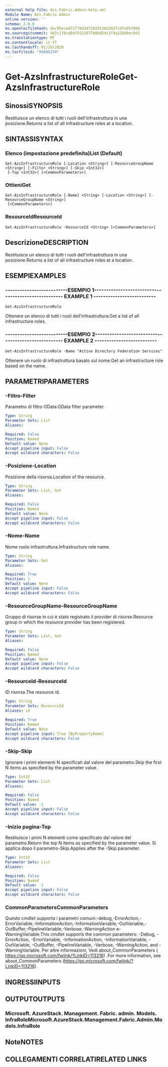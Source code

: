 ```yaml
---
external help file: Azs.Fabric.Admin-help.xml
Module Name: Azs.Fabric.Admin
online version: ''
schema: 2.0.0
ms.openlocfilehash: dac95eced72f70d3471019136d302fcdfe95f86b
ms.sourcegitcommit: 4d2c178cd6df9151877b08d54c1f4a228dbec9d1
ms.translationtype: MT
ms.contentlocale: it-IT
ms.lasthandoff: 01/29/2020
ms.locfileid: "93685234"
---
```

# <span data-ttu-id="3bc9f-101">Get-AzsInfrastructureRole</span><span class="sxs-lookup"><span data-stu-id="3bc9f-101">Get-AzsInfrastructureRole</span></span>

## <span data-ttu-id="3bc9f-102">Sinossi</span><span class="sxs-lookup"><span data-stu-id="3bc9f-102">SYNOPSIS</span></span>
<span data-ttu-id="3bc9f-103">Restituisce un elenco di tutti i ruoli dell'infrastruttura in una posizione.</span><span class="sxs-lookup"><span data-stu-id="3bc9f-103">Returns a list of all infrastructure roles at a location.</span></span>

## <span data-ttu-id="3bc9f-104">SINTASSI</span><span class="sxs-lookup"><span data-stu-id="3bc9f-104">SYNTAX</span></span>

### <span data-ttu-id="3bc9f-105">Elenco (impostazione predefinita)</span><span class="sxs-lookup"><span data-stu-id="3bc9f-105">List (Default)</span></span>
```
Get-AzsInfrastructureRole [-Location <String>] [-ResourceGroupName <String>] [-Filter <String>] [-Skip <Int32>]
 [-Top <Int32>] [<CommonParameters>]
```

### <span data-ttu-id="3bc9f-106">Ottieni</span><span class="sxs-lookup"><span data-stu-id="3bc9f-106">Get</span></span>
```
Get-AzsInfrastructureRole [-Name] <String> [-Location <String>] [-ResourceGroupName <String>]
 [<CommonParameters>]
```

### <span data-ttu-id="3bc9f-107">ResourceId</span><span class="sxs-lookup"><span data-stu-id="3bc9f-107">ResourceId</span></span>
```
Get-AzsInfrastructureRole -ResourceId <String> [<CommonParameters>]
```

## <span data-ttu-id="3bc9f-108">Descrizione</span><span class="sxs-lookup"><span data-stu-id="3bc9f-108">DESCRIPTION</span></span>
<span data-ttu-id="3bc9f-109">Restituisce un elenco di tutti i ruoli dell'infrastruttura in una posizione.</span><span class="sxs-lookup"><span data-stu-id="3bc9f-109">Returns a list of all infrastructure roles at a location.</span></span>

## <span data-ttu-id="3bc9f-110">ESEMPI</span><span class="sxs-lookup"><span data-stu-id="3bc9f-110">EXAMPLES</span></span>

### <span data-ttu-id="3bc9f-111">--------------------------ESEMPIO 1--------------------------</span><span class="sxs-lookup"><span data-stu-id="3bc9f-111">-------------------------- EXAMPLE 1 --------------------------</span></span>
```
Get-AzsInfrastructureRole
```

<span data-ttu-id="3bc9f-112">Ottenere un elenco di tutti i ruoli dell'infrastruttura.</span><span class="sxs-lookup"><span data-stu-id="3bc9f-112">Get a list of all infrastructure roles.</span></span>

### <span data-ttu-id="3bc9f-113">--------------------------ESEMPIO 2--------------------------</span><span class="sxs-lookup"><span data-stu-id="3bc9f-113">-------------------------- EXAMPLE 2 --------------------------</span></span>
```
Get-AzsInfrastructureRole -Name "Active Directory Federation Services"
```

<span data-ttu-id="3bc9f-114">Ottenere un ruolo di infrastruttura basato sul nome.</span><span class="sxs-lookup"><span data-stu-id="3bc9f-114">Get an infrastructure role based on the name.</span></span>

## <span data-ttu-id="3bc9f-115">PARAMETRI</span><span class="sxs-lookup"><span data-stu-id="3bc9f-115">PARAMETERS</span></span>

### <span data-ttu-id="3bc9f-116">-Filtro</span><span class="sxs-lookup"><span data-stu-id="3bc9f-116">-Filter</span></span>
<span data-ttu-id="3bc9f-117">Parametro di filtro OData.</span><span class="sxs-lookup"><span data-stu-id="3bc9f-117">OData filter parameter.</span></span>

```yaml
Type: String
Parameter Sets: List
Aliases: 

Required: False
Position: Named
Default value: None
Accept pipeline input: False
Accept wildcard characters: False
```

### <span data-ttu-id="3bc9f-118">-Posizione</span><span class="sxs-lookup"><span data-stu-id="3bc9f-118">-Location</span></span>
<span data-ttu-id="3bc9f-119">Posizione della risorsa.</span><span class="sxs-lookup"><span data-stu-id="3bc9f-119">Location of the resource.</span></span>

```yaml
Type: String
Parameter Sets: List, Get
Aliases: 

Required: False
Position: Named
Default value: None
Accept pipeline input: False
Accept wildcard characters: False
```

### <span data-ttu-id="3bc9f-120">-Nome</span><span class="sxs-lookup"><span data-stu-id="3bc9f-120">-Name</span></span>
<span data-ttu-id="3bc9f-121">Nome ruolo infrastruttura.</span><span class="sxs-lookup"><span data-stu-id="3bc9f-121">Infrastructure role name.</span></span>

```yaml
Type: String
Parameter Sets: Get
Aliases: 

Required: True
Position: 1
Default value: None
Accept pipeline input: False
Accept wildcard characters: False
```

### <span data-ttu-id="3bc9f-122">-ResourceGroupName</span><span class="sxs-lookup"><span data-stu-id="3bc9f-122">-ResourceGroupName</span></span>
<span data-ttu-id="3bc9f-123">Gruppo di risorse in cui è stato registrato il provider di risorse.</span><span class="sxs-lookup"><span data-stu-id="3bc9f-123">Resource group in which the resource provider has been registered.</span></span>

```yaml
Type: String
Parameter Sets: List, Get
Aliases: 

Required: False
Position: Named
Default value: None
Accept pipeline input: False
Accept wildcard characters: False
```

### <span data-ttu-id="3bc9f-124">-ResourceId</span><span class="sxs-lookup"><span data-stu-id="3bc9f-124">-ResourceId</span></span>
<span data-ttu-id="3bc9f-125">ID risorsa.</span><span class="sxs-lookup"><span data-stu-id="3bc9f-125">The resource id.</span></span>

```yaml
Type: String
Parameter Sets: ResourceId
Aliases: id

Required: True
Position: Named
Default value: None
Accept pipeline input: True (ByPropertyName)
Accept wildcard characters: False
```

### <span data-ttu-id="3bc9f-126">-Skip</span><span class="sxs-lookup"><span data-stu-id="3bc9f-126">-Skip</span></span>
<span data-ttu-id="3bc9f-127">Ignorare i primi elementi N specificati dal valore del parametro.</span><span class="sxs-lookup"><span data-stu-id="3bc9f-127">Skip the first N items as specified by the parameter value.</span></span>

```yaml
Type: Int32
Parameter Sets: List
Aliases: 

Required: False
Position: Named
Default value: -1
Accept pipeline input: False
Accept wildcard characters: False
```

### <span data-ttu-id="3bc9f-128">-Inizio pagina</span><span class="sxs-lookup"><span data-stu-id="3bc9f-128">-Top</span></span>
<span data-ttu-id="3bc9f-129">Restituisce i primi N elementi come specificato dal valore del parametro.</span><span class="sxs-lookup"><span data-stu-id="3bc9f-129">Return the top N items as specified by the parameter value.</span></span>
<span data-ttu-id="3bc9f-130">Si applica dopo il parametro-Skip.</span><span class="sxs-lookup"><span data-stu-id="3bc9f-130">Applies after the -Skip parameter.</span></span>

```yaml
Type: Int32
Parameter Sets: List
Aliases: 

Required: False
Position: Named
Default value: -1
Accept pipeline input: False
Accept wildcard characters: False
```

### <span data-ttu-id="3bc9f-131">CommonParameters</span><span class="sxs-lookup"><span data-stu-id="3bc9f-131">CommonParameters</span></span>
<span data-ttu-id="3bc9f-132">Questo cmdlet supporta i parametri comuni:-debug,-ErrorAction,-ErrorVariable,-InformationAction,-InformationVariable,-OutVariable,-OutBuffer,-PipelineVariable,-Verbose,-WarningAction e-WarningVariable.</span><span class="sxs-lookup"><span data-stu-id="3bc9f-132">This cmdlet supports the common parameters: -Debug, -ErrorAction, -ErrorVariable, -InformationAction, -InformationVariable, -OutVariable, -OutBuffer, -PipelineVariable, -Verbose, -WarningAction, and -WarningVariable.</span></span> <span data-ttu-id="3bc9f-133">Per altre informazioni, Vedi about_CommonParameters ( https://go.microsoft.com/fwlink/?LinkID=113216) .</span><span class="sxs-lookup"><span data-stu-id="3bc9f-133">For more information, see about_CommonParameters (https://go.microsoft.com/fwlink/?LinkID=113216).</span></span>

## <span data-ttu-id="3bc9f-134">INGRESSI</span><span class="sxs-lookup"><span data-stu-id="3bc9f-134">INPUTS</span></span>

## <span data-ttu-id="3bc9f-135">OUTPUT</span><span class="sxs-lookup"><span data-stu-id="3bc9f-135">OUTPUTS</span></span>

### <span data-ttu-id="3bc9f-136">Microsoft. AzureStack. Management. Fabric. admin. Models. InfraRole</span><span class="sxs-lookup"><span data-stu-id="3bc9f-136">Microsoft.AzureStack.Management.Fabric.Admin.Models.InfraRole</span></span>

## <span data-ttu-id="3bc9f-137">Note</span><span class="sxs-lookup"><span data-stu-id="3bc9f-137">NOTES</span></span>

## <span data-ttu-id="3bc9f-138">COLLEGAMENTI CORRELATI</span><span class="sxs-lookup"><span data-stu-id="3bc9f-138">RELATED LINKS</span></span>

